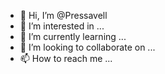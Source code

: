 - 👋 Hi, I’m @Pressavell
- 👀 I’m interested in ...
- 🌱 I’m currently learning ...
- 💞️ I’m looking to collaborate on ...
- 📫 How to reach me ...

<!---
Pressavell/Pressavell is a ✨ special ✨ repository because its `README.md` (this file) appears on your GitHub profile.
You can click the Preview link to take a look at your changes.
--->
